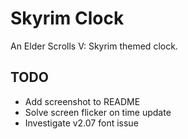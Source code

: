 # Skyrim Clock
An Elder Scrolls V: Skyrim themed clock.

## TODO
- Add screenshot to README
- Solve screen flicker on time update
- Investigate v2.07 font issue
